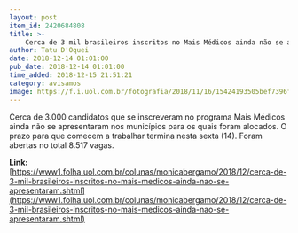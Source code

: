 ```yaml
---
layout: post
item_id: 2420684808
title: >-
    Cerca de 3 mil brasileiros inscritos no Mais Médicos ainda não se apresentaram
author: Tatu D'Oquei
date: 2018-12-14 01:01:00
pub_date: 2018-12-14 01:01:00
time_added: 2018-12-15 21:51:21
category: avisamos
image: https://f.i.uol.com.br/fotografia/2018/11/16/15424193505bef7396f059e_1542419350_3x2_rt.jpg
---
```


Cerca de 3.000 candidatos que se inscreveram no programa Mais Médicos ainda não se apresentaram nos municípios para os quais foram alocados. O prazo para que comecem a trabalhar termina nesta sexta (14). Foram abertas no total 8.517 vagas.

**Link:** [https://www1.folha.uol.com.br/colunas/monicabergamo/2018/12/cerca-de-3-mil-brasileiros-inscritos-no-mais-medicos-ainda-nao-se-apresentaram.shtml](https://www1.folha.uol.com.br/colunas/monicabergamo/2018/12/cerca-de-3-mil-brasileiros-inscritos-no-mais-medicos-ainda-nao-se-apresentaram.shtml)

